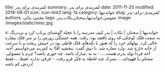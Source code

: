 title: کمربندی برای پدر
summary: کمربندی برای پدر
date: 2011-11-20
modified: 2018-08-01
icon:  icon-link2
lang: fa
category: خواندنیها
slug: کمربندی-برای-پدر
authors: مجتبی بنائی
tags: عمومی,خواندنیها,سخنان,نکات,پدر
image: /images/static/misc.jpg

s: خواندنیها | سخنان | نکات | پدر کیف مدرسه را با عجله گوشه‌ای پرتاب کرد و بی‌درنگ به سمت قلک کوچکی که روی تاقچه بود، رفت.    همه خستگی روزش را بر سر قلک بیچاره خالی کرد. پولهای خرد را که هنوز با تکه‌های قلک قاطی بود در جیبش ریخت و با سرعت از خانه خارج شد.    وارد مغازه شد. با ذوق گفت: ببخشید آقا! یه کمربند می‌خواستم. آخه، آخه فردا تولد پدرم هست....    - به به. مبارک باشه. چه جوری باشه؟ چرم یا معمولی، مشکی یا قهوه‌ای،...    پسرک چند لحظه به فکر فرو رفت.    - فرقی نداره. فقط...، فقط دردش کم باشه!